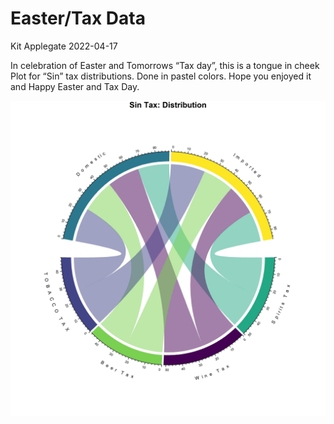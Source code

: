 Easter/Tax Data
================
Kit Applegate
2022-04-17

In celebration of Easter and Tomorrows “Tax day”, this is a tongue in
cheek Plot for “Sin” tax distributions. Done in pastel colors. Hope you
enjoyed it and Happy Easter and Tax Day.

![](plot.png)
